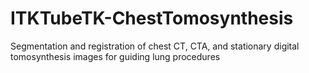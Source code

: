 # ITKTubeTK-ChestTomosynthesis
Segmentation and registration of chest CT, CTA, and stationary digital tomosynthesis images for guiding lung procedures
